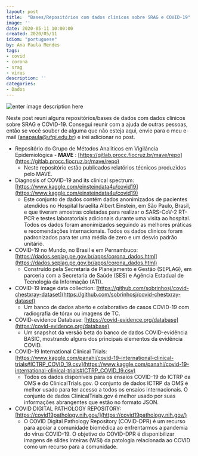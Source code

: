 ```yaml
---
layout: post
title:  "Bases/Repositórios com dados clínicos sobre SRAG e COVID-19"
image: ''
date: 2020-05-11 10:00:00
created: 2020/05/11
idiom: "portuguese"
by: Ana Paula Mendes
tags:
- covid
- corona
- srag
- virus
description: ''
categories:
- Dados
---
```


![enter image description here](https://cdn.pixabay.com/photo/2020/03/19/21/35/covid-4948866_960_720.jpg)

Neste post reuni alguns repositórios/bases de dados com dados clínicos sobre SRAG e COVID-19. Consegui reunir com a ajuda de outras pessoas, então se você souber de alguma que não esteja aqui, envie para o meu e-mail (anapaula@ufpi.edu.br) e irei adicionar no post.

 - Repositório do Grupo de Métodos Analíticos em Vigilância Epidemiológica - **MAVE** : [https://gitlab.procc.fiocruz.br/mave/repo](https://gitlab.procc.fiocruz.br/mave/repo)
	 - Neste repositório estão publicados relatórios técnicos produzidos pelo MAVE.
 - Diagnosis of COVID-19 and its clinical spectrum: [https://www.kaggle.com/einsteindata4u/covid19](https://www.kaggle.com/einsteindata4u/covid19)
	 - Este conjunto de dados contém dados anonimizados de pacientes atendidos no Hospital Israelita Albert Einstein, em São Paulo, Brasil, e que tiveram amostras coletadas para realizar o SARS-CoV-2 RT-PCR e testes laboratoriais adicionais durante uma visita ao hospital. Todos os dados foram anonimizados seguindo as melhores práticas e recomendações internacionais. Todos os dados clínicos foram padronizados para ter uma média de zero e um desvio padrão unitário.
 - COVID-19 no Mundo, no Brasil e em Pernambuco: [https://dados.seplag.pe.gov.br/apps/corona_dados.html](https://dados.seplag.pe.gov.br/apps/corona_dados.html)
	 - Construído pela Secretaria de Planejamento e Gestão (SEPLAG), em parceria com a Secretaria de Saúde (SES) e Agência Estadual de Tecnologia da Informação (ATI).
 - COVID-19 image data collection: [https://github.com/sobrinhosj/covid-chestxray-dataset](https://github.com/sobrinhosj/covid-chestxray-dataset)
	 - Um banco de dados aberto e colaborativo de casos COVID-19 com radiografia de tórax ou imagens de TC.
 - COVID-evidence Database: [https://covid-evidence.org/database](https://covid-evidence.org/database)
	 - Um snapshot da versão beta do banco de dados COVID-evidência BASIC, mostrando alguns dos principais elementos da evidência COVID.
 - COVID-19 International Clinical Trials: [https://www.kaggle.com/panahi/covid-19-international-clinical-trials#ICTRP_COVID_19.csv](https://www.kaggle.com/panahi/covid-19-international-clinical-trials#ICTRP_COVID_19.csv)
	 - Todos os dados disponíveis para os ensaios COVID-19 do ICTRP da OMS e do ClinicalTrials.gov. O conjunto de dados ICTRP da OMS é melhor usado para ter acesso a todos os ensaios internacionais. O conjunto de dados ClinicalTrials.gov é melhor usado por suas informações abrangentes que estão no formato JSON.
 - COVID DIGITAL PATHOLOGY REPOSITORY: [https://covid19pathology.nih.gov/](https://covid19pathology.nih.gov/)
	 - O COVID Digital Pathology Repository (COVID-DPR) é um recurso para apoiar a comunidade biomédica ao enfrentarmos a pandemia do vírus COVID-19. O objetivo do COVID-DPR é disponibilizar imagens de slides inteiras (WSI) da patologia relacionada ao COVID como um recurso para a comunidade.
